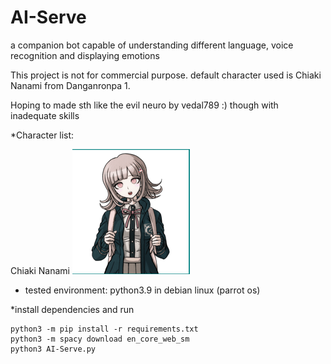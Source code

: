 # AI-Serve
a companion bot capable of understanding different language, voice recognition and displaying emotions

This project is not for commercial purpose. default character used is Chiaki Nanami from Danganronpa 1.

Hoping to made sth like the evil neuro by vedal789 :) though with inadequate skills 

*Character list:

Chiaki Nanami
<img src=emotions/normal.png>

- tested environment: python3.9 in debian linux (parrot os)

*install dependencies and run

    python3 -m pip install -r requirements.txt
    python3 -m spacy download en_core_web_sm
    python3 AI-Serve.py
